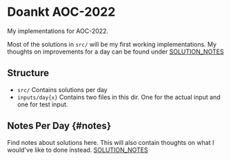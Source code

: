 # Doankt AOC-2022

My implementations for AOC-2022.

Most of the solutions in ```src/``` will be my first working implementations.
My thoughts on improvements for a day can be found under [SOLUTION_NOTES](SOLUTION_NOTES.md)

## Structure

- ```src/``` Contains solutions per day
- ```inputs/day{x}``` Contains two files in this dir. One for the actual input and one for test input.

## Notes Per Day {#notes}

Find notes about solutions here. This will also contain thoughts on what I would've like to done instead.
[SOLUTION_NOTES](SOLUTION_NOTES.md)

